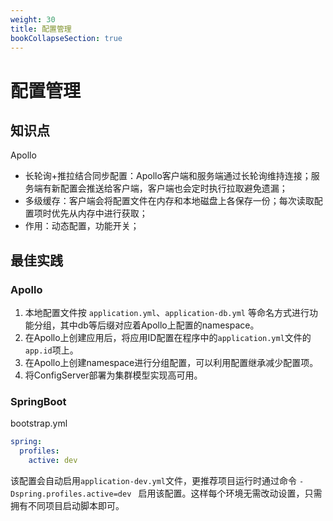 ```yaml
---
weight: 30
title: 配置管理
bookCollapseSection: true
---
```


# 配置管理

## 知识点

Apollo

- 长轮询+推拉结合同步配置：Apollo客户端和服务端通过长轮询维持连接；服务端有新配置会推送给客户端，客户端也会定时执行拉取避免遗漏；
- 多级缓存：客户端会将配置文件在内存和本地磁盘上各保存一份；每次读取配置项时优先从内存中进行获取；
- 作用：动态配置，功能开关；

## 最佳实践

### Apollo

1. 本地配置文件按 `application.yml`、`application-db.yml` 等命名方式进行功能分组，其中db等后缀对应着Apollo上配置的namespace。
2. 在Apollo上创建应用后，将应用ID配置在程序中的`application.yml`文件的`app.id`项上。
3. 在Apollo上创建namespace进行分组配置，可以利用配置继承减少配置项。
4. 将ConfigServer部署为集群模型实现高可用。

### SpringBoot

bootstrap.yml

```yml
spring:
  profiles:
    active: dev
```

该配置会自动启用`application-dev.yml`文件，更推荐项目运行时通过命令 `-Dspring.profiles.active=dev ` 启用该配置。这样每个环境无需改动设置，只需拥有不同项目启动脚本即可。











